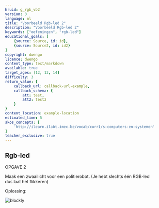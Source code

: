 ```yaml
---
hruid: g_rgb_vb2
version: 3
language: nl
title: "Voorbeeld Rgb-led 2"
description: "Voorbeeld Rgb-led 2"
keywords: ["oefeningen", "rgb-led"]
educational_goals: [
    {source: Source, id: id}, 
    {source: Source2, id: id2}
]
copyright: dwengo
licence: dwengo
content_type: text/markdown
available: true
target_ages: [12, 13, 14]
difficulty: 3
return_value: {
    callback_url: callback-url-example,
    callback_schema: {
        att: test,
        att2: test2
    }
}
content_location: example-location
estimated_time: 5
skos_concepts: [
    'http://ilearn.ilabt.imec.be/vocab/curr1/s-computers-en-systemen'
]
teacher_exclusive: true
---
```

## Rgb-led

OPGAVE 2

Maak een zwaailicht voor een politierobot. (Je hebt slechts één RGB-led dus laat het flikkeren)

Oplossing:  

![blockly](@learning-object/rgb_m2/nl/3)